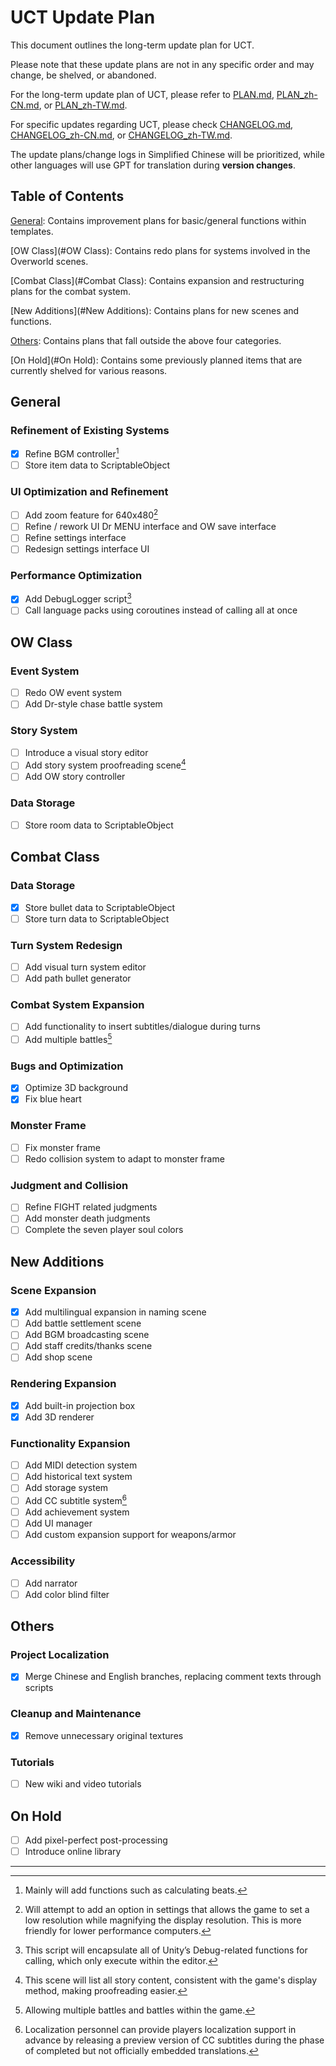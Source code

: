# UCT Update Plan

This document outlines the long-term update plan for UCT.

Please note that these update plans are not in any specific order and may change, be shelved, or abandoned.

For the long-term update plan of UCT, please refer to [PLAN.md](PLAN.md), [PLAN_zh-CN.md](PLAN_zh-CN.md), or [PLAN_zh-TW.md](PLAN_zh-TW.md).

For specific updates regarding UCT, please check [CHANGELOG.md](CHANGELOG.md), [CHANGELOG_zh-CN.md](CHANGELOG_zh-CN.md), or [CHANGELOG_zh-TW.md](CHANGELOG_zh-TW.md).

The update plans/change logs in Simplified Chinese will be prioritized, while other languages will use GPT for translation during **version changes**.

## Table of Contents

[General](#General): Contains improvement plans for basic/general functions within templates.

[OW Class](#OW Class): Contains redo plans for systems involved in the Overworld scenes.

[Combat Class](#Combat Class): Contains expansion and restructuring plans for the combat system.

[New Additions](#New Additions): Contains plans for new scenes and functions.

[Others](#Others): Contains plans that fall outside the above four categories.

[On Hold](#On Hold): Contains some previously planned items that are currently shelved for various reasons.

## General
### Refinement of Existing Systems
- [x] Refine BGM controller[^1]
- [ ] Store item data to ScriptableObject

### UI Optimization and Refinement
- [ ] Add zoom feature for 640x480[^2]
- [ ] Refine / rework UI Dr MENU interface and OW save interface
- [ ] Refine settings interface
- [ ] Redesign settings interface UI

### Performance Optimization
- [x] Add DebugLogger script[^3]
- [ ] Call language packs using coroutines instead of calling all at once

## OW Class
### Event System
- [ ] Redo OW event system
- [ ] Add Dr-style chase battle system

### Story System
- [ ] Introduce a visual story editor
- [ ] Add story system proofreading scene[^4]
- [ ] Add OW story controller

### Data Storage
- [ ] Store room data to ScriptableObject

## Combat Class
### Data Storage
- [x] Store bullet data to ScriptableObject
- [ ] Store turn data to ScriptableObject

### Turn System Redesign
- [ ] Add visual turn system editor
- [ ] Add path bullet generator

### Combat System Expansion
- [ ] Add functionality to insert subtitles/dialogue during turns
- [ ] Add multiple battles[^5]

### Bugs and Optimization
- [x] Optimize 3D background
- [x] Fix blue heart

### Monster Frame
- [ ] Fix monster frame
- [ ] Redo collision system to adapt to monster frame

### Judgment and Collision
- [ ] Refine FIGHT related judgments
- [ ] Add monster death judgments
- [ ] Complete the seven player soul colors

## New Additions
### Scene Expansion
- [x] Add multilingual expansion in naming scene
- [ ] Add battle settlement scene
- [ ] Add BGM broadcasting scene
- [ ] Add staff credits/thanks scene
- [ ] Add shop scene

### Rendering Expansion
- [x] Add built-in projection box
- [x] Add 3D renderer

### Functionality Expansion
- [ ] Add MIDI detection system
- [ ] Add historical text system
- [ ] Add storage system
- [ ] Add CC subtitle system[^6]
- [ ] Add achievement system
- [ ] Add UI manager
- [ ] Add custom expansion support for weapons/armor

### Accessibility
- [ ] Add narrator
- [ ] Add color blind filter

## Others
### Project Localization
- [x] Merge Chinese and English branches, replacing comment texts through scripts

### Cleanup and Maintenance
- [x] Remove unnecessary original textures

### Tutorials
- [ ] New wiki and video tutorials

## On Hold

- [ ] Add pixel-perfect post-processing
- [ ] Introduce online library

---

[^1]: Mainly will add functions such as calculating beats.
[^2]: Will attempt to add an option in settings that allows the game to set a low resolution while magnifying the display resolution. This is more friendly for lower performance computers.
[^3]: This script will encapsulate all of Unity’s Debug-related functions for calling, which only execute within the editor.
[^4]: This scene will list all story content, consistent with the game's display method, making proofreading easier.
[^5]: Allowing multiple battles and battles within the game.
[^6]: Localization personnel can provide players localization support in advance by releasing a preview version of CC subtitles during the phase of completed but not officially embedded translations.